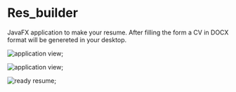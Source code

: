 # Res_builder

JavaFX application to make your resume. After filling the form a CV in DOCX format will be genereted in your desktop.


![application view](https://i.imgur.com/r1r2Wa5.png); 

![application view](https://i.imgur.com/kPLt2kD.png); 

![ready resume](https://i.imgur.com/vt3MgKw.png); 



